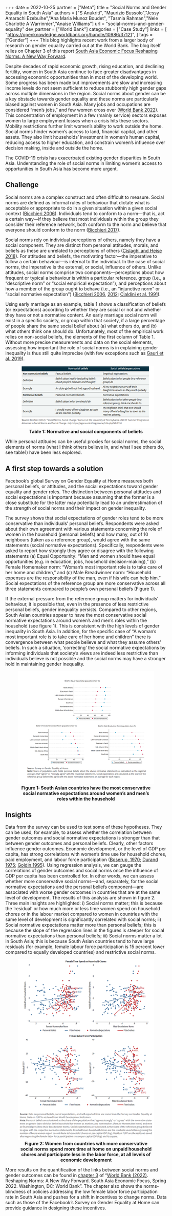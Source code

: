 +++
date = 2022-10-25
partner = ["Meta"]
title = "Social Norms and Gender Equality in South Asia"
authors = ["S Anukriti", "Maurizio Bussolo","Jessy Amarachi Ezebuihe","Ana Maria Munoz Boudet", "Tasmia Rahman","Nele Charlotte A Warrinnier","Anaise Williams"]
url = "social-norms-and-gender-equality"
dev_partner = ["World Bank"]
categories = ["Case Study"]
links = [
    "https://openknowledge.worldbank.org/handle/10986/37121",
]
tags = ["Gender"]
+++
This blog highlights recent work from a larger body of research on gender equality carried out at the World Bank. The blog itself relies on Chapter 3 of this report [South Asia Economic Focus Reshaping Norms: A New Way Forward](https://openknowledge.worldbank.org/handle/10986/37121).

Despite decades of rapid economic growth, rising education, and declining fertility, women in South Asia continue to face greater disadvantages in accessing economic opportunities than in most of the developing world. Some progress has been made but improvements are slow and increasing income levels do not seem sufficient to reduce stubbornly high gender gaps across multiple dimensions in the region. Social norms about gender can be a key obstacle towards gender equality and these norms are particularly biased against women in South Asia. Many jobs and occupations are considered “men’s jobs,” and few women cross over ([World Bank 2022](https://openknowledge.worldbank.org/handle/10986/37121)). This concentration of employment in a few (mainly service) sectors exposes women to large employment losses when a crisis hits these sectors. Mobility restrictions further limit women’s ability to work outside the home. Social norms hinder women’s access to land, financial capital, and other assets. They also limit households’ investment in women’s human capital, reducing access to higher education, and constrain women’s influence over decision making, inside and outside the home.

The COVID-19 crisis has exacerbated existing gender disparities in South Asia.  Understanding the role of social norms in limiting women’s access to opportunities in South Asia has become more urgent.

## Challenge

Social norms are a complex construct and often difficult to measure. Social norms are defined as informal rules of behaviour that dictate what is acceptable or appropriate to do in a given situation within a given social context ([Bicchieri 2006](http://dx.doi.org/10.1017/CBO9780511616037)). Individuals tend to conform to a norm—that is, act a certain way—if they believe that most individuals within the group they consider their reference network, both conform to the norm and believe that everyone should conform to the norm ([Bicchieri 2017](http://dx.doi.org/10.1093/acprof:oso/9780190622046.001.0001)).

Social norms rely on individual perceptions of others, namely they have a social component. They are distinct from personal attitudes, morals, and beliefs as these are unrelated to perceptions of others ([Cislaghi and Heise 2018](http://dx.doi.org/10.1186/s12992-018-0398-x)). For attitudes and beliefs, the motivating factor—the imperative to follow a certain behaviour—is internal to the individual. In the case of social norms, the imperative is the external, or social, influence of others. Unlike attitudes, social norms comprise two components—perceptions about how frequent or typical a behaviour is within a particular reference. group (i.e., a “descriptive norm” or “social empirical expectation”), and perceptions about how a member of the group ought to behave (i.e., an “injunctive norm” or “social normative expectation”) ([Bicchieri 2006](http://dx.doi.org/10.1017/CBO9780511616037), [2012](https://agora.unicef.org/course/info.php?id=2351); [Cialdini et al. 1991](http://dx.doi.org/10.1016/S0065-2601(08)60330-5)).

Using early marriage as an example, table 1 shows a classification of beliefs (or expectations) according to whether they are social or not and whether they have or not a normative content. An early marriage social norm will exist in a specific society, or group within that society, if a large percentage of people share the same social belief about (a) what others do, and (b) what others think one should do. Unfortunately, most of the empirical work relies on non-social beliefs, the elements of the first column of Table 1. Without more precise measurements and data on the social elements, assessing how important the role of social norms is in explaining gender inequality is thus still quite imprecise (with few exceptions such as [Gauri et al. 2019](http://dx.doi.org/10.1596/1813-9450-8916)).

<figure align="center">
    <img src="gender_south_asia_attitude_table.png" />
    <figcaption>
        <center><b>Table 1: Normative and social components of beliefs</b></center>
    </figcaption>
</figure>

While personal attitudes can be useful proxies for social norms, the social elements of norms (what I think others believe in, and what I see others do, see table1) have been less explored.

## A first step towards a solution

Facebook’s global Survey on Gender Equality at Home measures both personal beliefs, or attitudes, and the social expectations toward gender equality and gender roles. The distinction between personal attitudes and social expectations is important because assuming that the former is a close substitute for the latter may potentially lead to an underestimation of the strength of social norms and their impact on gender inequality.

The survey shows that social expectations of gender roles tend to be more conservative than individuals’ personal beliefs. Respondents were asked about their own agreement with various statements concerning the role of women in the household (personal beliefs) and how many, out of 10 neighbours (taken as a reference group), would agree with the same statements (social normative expectations). Specifically, respondents were asked to report how strongly they agree or disagree with the following statements (a) Equal Opportunity: “Men and women should have equal opportunities (e.g. in education, jobs, household decision-making),” (b) Female Homemaker norm: “Woman’s most important role is to take care of her home and children,” and (c) Male Breadwinner norm: “Household expenses are the responsibility of the man, even if his wife can help him.” Social expectations of the reference group are more conservative across all three statements compared to people’s own personal beliefs (Figure 1).

If the external pressure from the reference group matters for individuals’ behaviour, it is possible that, even in the presence of less restrictive personal beliefs, gender inequality persists. Compared to other regions, South Asian countries appear to have the most conservative social normative expectations around women’s and men’s roles within the household (see figure 1). This is consistent with the high levels of gender inequality in South Asia. In addition, for the specific case of “A woman’s most important role is to take care of her home and children” there is convergence between what people believe and what they assume others’ beliefs. In such a situation, ‘correcting’ the social normative expectations by informing individuals that society’s views are indeed less restrictive than individuals believe is not possible and the social norms may have a stronger hold in maintaining gender inequality.

<figure align="center">
    <img src="gender_south_asia_norms_chart.png" />
    <figcaption>
        <center><b>Figure 1: South Asian countries have the most conservative social normative expectations around women’s and men’s roles within the household</b></center>
    </figcaption>
</figure>

## Insights

Data from the survey can be used to test some of these hypotheses. They can be used, for example, to assess whether the correlation between gender outcomes and social normative expectations is stronger than that between gender outcomes and personal beliefs. Clearly, other factors influence gender outcomes. Economic development, or the level of GDP per capita, has strong correlations with women’s time use for household chores, paid employment, and labour force participation ([Boserup, 1970](http://dx.doi.org/10.4324/9781315065892); [Durand 1975](https://press.princeton.edu/books/hardcover/9780691644639/the-labor-force-in-economic-development); [Goldin 1995](https://scholar.harvard.edu/goldin/publications/u-shaped-female-labor-force-function-economic-development-and-economic-history)). Using regression analysis, we can gauge the correlations of gender outcomes and social norms once the influence of GDP per capita has been controlled for. In other words, we can assess whether more conservative social norms—and, separately, for the social normative expectations and the personal beliefs component—are associated with worse gender outcomes in countries that are at the same level of development. The results of this analysis are shown in figure 2. Three main insights are highlighted: i) Social norms matter; this is because the ‘residual’ or how much more or less time women spend on household chores or in the labour market compared to women in countries with the same level of development is significantly correlated with social norms; ii) Social normative expectations matter more than personal beliefs; this is because the slope of the regression lines in the figures is steeper for social normative expectations than personal beliefs; iii) Social norms matter a lot in South Asia; this is because South Asian countries tend to have large residuals (for example, female labour force participation is 15 percent lower compared to equally developed countries) and restrictive social norms.

<figure align="center">
    <img src="gender_south_asia_time_spent_chart.png" />
    <figcaption>
        <center><b>Figure 2: Women from countries with more conservative social norms spend more time at home on unpaid household chores and participate less in the labor force, at all levels of economic development</b></center>
    </figcaption>
</figure>

More results on the quantification of the links between social norms and gender outcomes can be found in [chapter 3](https://openknowledge.worldbank.org/bitstream/handle/10986/37121/9781464818578-CH3.pdf) of “[World Bank (2022)](https://openknowledge.worldbank.org/handle/10986/37121). Reshaping Norms: A New Way Forward. South Asia Economic Focus, Spring 2022. Washington, DC: World Bank”. The chapter also shows the norms-blindness of policies addressing the low female labor force participation rate in South Asia and pushes for a shift in incentives to change norms. Data such as those of the Facebook’s Survey on Gender Equality at Home can provide guidance in designing these incentives.
